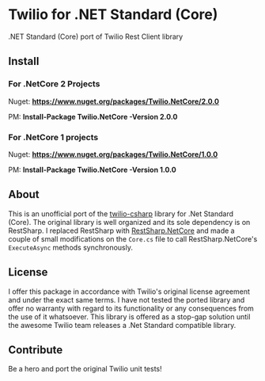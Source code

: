 # Twilio for .NET Standard (Core)
.NET Standard (Core) port of Twilio Rest Client library

## Install
### For .NetCore 2 Projects
Nuget: **https://www.nuget.org/packages/Twilio.NetCore/2.0.0**

PM: **Install-Package Twilio.NetCore -Version 2.0.0**


### For .NetCore 1 projects
Nuget: **https://www.nuget.org/packages/Twilio.NetCore/1.0.0**

PM: **Install-Package Twilio.NetCore -Version 1.0.0**

## About
This is an unofficial port of the [twilio-csharp](https://github.com/twilio/twilio-csharp) library for .Net Standard (Core). The original library is well organized and its sole dependency is on RestSharp. I replaced RestSharp with [RestSharp.NetCore](https://www.nuget.org/packages/RestSharp.NetCore/) and made a couple of small modifications on the `Core.cs` file to call RestSharp.NetCore's `ExecuteAsync` methods synchronously. 

## License
I offer this package in accordance with Twilio's original license agreement and under the exact same terms. I have not tested the ported library and offer no warranty with regard to its functionality or any consequences from the use of it whatsoever. This library is offered as a stop-gap solution until the awesome Twilio team releases a .Net Standard compatible library.

## Contribute
Be a hero and port the original Twilio unit tests!
